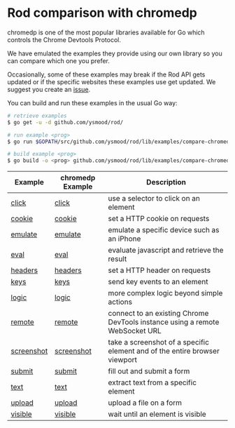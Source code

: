 # Rod comparison with chromedp

chromedp is one of the most popular libraries available for Go which controls the Chrome Devtools Protocol. 

We have emulated the examples they provide using our own library so you can compare which one you prefer.

Occasionally, some of these examples may break if the Rod API gets updated or if the specific websites these examples use get updated.
We suggest you create an [issue](https://github.com/ysmood/rod/issues/new/choose).

You can build and run these examples in the usual Go way:

```sh
# retrieve examples
$ go get -u -d github.com/ysmood/rod/

# run example <prog>
$ go run $GOPATH/src/github.com/ysmood/rod/lib/examples/compare-chromedp/<prog>/main.go

# build example <prog>
$ go build -o <prog> github.com/ysmood/rod/lib/examples/compare-chromedp/<prog>/ && ./<prog>
```

| Example                   | chromedp Example                                              | Description                                                                  |
|---------------------------|---------------------------------------------------------------|------------------------------------------------------------------------------|
| [click](./click)           | [click](https://github.com/chromedp/examples/blob/master/click)           | use a selector to click on an element                                        |
| [cookie](./cookie)         | [cookie](https://github.com/chromedp/examples/blob/master/cookie)         | set a HTTP cookie on requests                                                |
| [emulate](./emulate)       | [emulate](https://github.com/chromedp/examples/blob/master/emulate)       | emulate a specific device such as an iPhone                                  |
| [eval](./eval)             | [eval](https://github.com/chromedp/examples/blob/master/eval)             | evaluate javascript and retrieve the result                                  |
| [headers](./headers)       | [headers](https://github.com/chromedp/examples/blob/master/headers)       | set a HTTP header on requests                                                |
| [keys](./keys)             | [keys](https://github.com/chromedp/examples/blob/master/keys)             | send key events to an element                                                |
| [logic](./logic)           | [logic](https://github.com/chromedp/examples/blob/master/logic)           | more complex logic beyond simple actions                                     |
| [remote](./remote)         | [remote](https://github.com/chromedp/examples/blob/master/remote)         | connect to an existing Chrome DevTools instance using a remote WebSocket URL |
| [screenshot](./screenshot) | [screenshot](https://github.com/chromedp/examples/blob/master/screenshot) | take a screenshot of a specific element and of the entire browser viewport   |
| [submit](./submit)         | [submit](https://github.com/chromedp/examples/blob/master/submit)         | fill out and submit a form                                                   |
| [text](./text)             | [text](https://github.com/chromedp/examples/blob/master/text)             | extract text from a specific element                                         |
| [upload](./upload)         | [upload](https://github.com/chromedp/examples/blob/master/upload)         | upload a file on a form                                                      |
| [visible](./visible)       | [visible](https://github.com/chromedp/examples/blob/master/visible)       | wait until an element is visible                                             |
